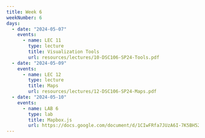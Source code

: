 ```yaml
---
title: Week 6
weekNumber: 6
days:
  - date: "2024-05-07"
    events:
      - name: LEC 11
        type: lecture
        title: Visualization Tools
        url: resources/lectures/10-DSC106-SP24-Tools.pdf
  - date: "2024-05-09"
    events:
      - name: LEC 12
        type: lecture
        title: Maps
        url: resources/lectures/12-DSC106-SP24-Maps.pdf
  - date: "2024-05-10"
    events:
      - name: LAB 6
        type: lab
        title: Mapbox.js
        url: https://docs.google.com/document/d/1CIwFRfa7JUzA6I-7K5BH52OXJE5IBw_2E64dDQiK-Xw/edit?usp=sharing
---
```

